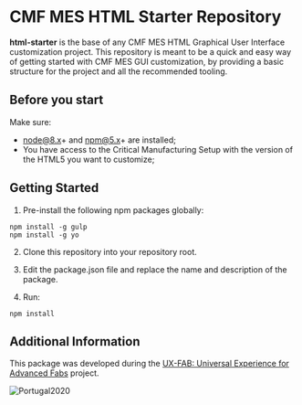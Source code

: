 CMF MES HTML Starter Repository
========= 

**html-starter** is the base of any CMF MES HTML Graphical User Interface customization project.
This repository is meant to be a quick and easy way of getting started with CMF MES GUI customization, by providing a basic structure for the project and all the recommended tooling.

## Before you start

Make sure:
* node@8.x+ and npm@5.x+ are installed;
* You have access to the Critical Manufacturing Setup with the version of the HTML5 you want to customize;


## Getting Started

1. Pre-install the following npm packages globally:

```
npm install -g gulp
npm install -g yo
```

2. Clone this repository into your repository root.

3. Edit the package.json file and replace the name and description of the package.

4. Run:

```
npm install
```

## Additional Information

This package was developed during the [UX-FAB: Universal Experience for Advanced Fabs](http://www.criticalmanufacturing.com/en/r-d/ux-fab) project.

![Portugal2020](http://www.criticalmanufacturing.com/uploads/richtext/images/2017030610420258bd3cfa033c0.png)
